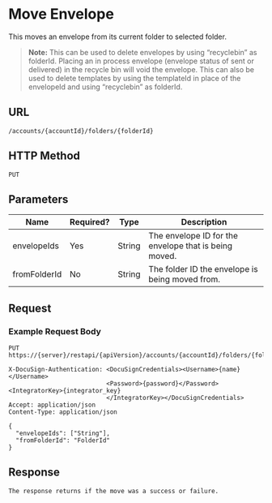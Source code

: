 # Move Envelope

This moves an envelope from its current folder to selected folder.

>**Note:** This can be used to delete envelopes by using “recyclebin” as
> folderId. Placing an in process envelope (envelope status of sent or delivered)
> in the recycle bin will void the envelope. This can also be used to delete templates
> by using the templateId in place of the envelopeId and using “recyclebin” as folderId.

## URL

    /accounts/{accountId}/folders/{folderId}

## HTTP Method

    PUT

## Parameters

|Name|Required?|Type|Description|
|----|---------|----|-----------|
|envelopeIds|Yes|String|The envelope ID for the envelope that is being moved.|
|fromFolderId|No|String|The folder ID the envelope is being moved from.|

## Request

### Example Request Body

    PUT https://{server}/restapi/{apiVersion}/accounts/{accountId}/folders/{folderId}
    
    X-DocuSign-Authentication: <DocuSignCredentials><Username>{name}</Username>
                               <Password>{password}</Password><IntegratorKey>{integrator_key}
                               </IntegratorKey></DocuSignCredentials>
    Accept: application/json
    Content-Type: application/json
    
    {
      "envelopeIds": ["String"],
      "fromFolderId": "FolderId"
    }

## Response

    The response returns if the move was a success or failure.
